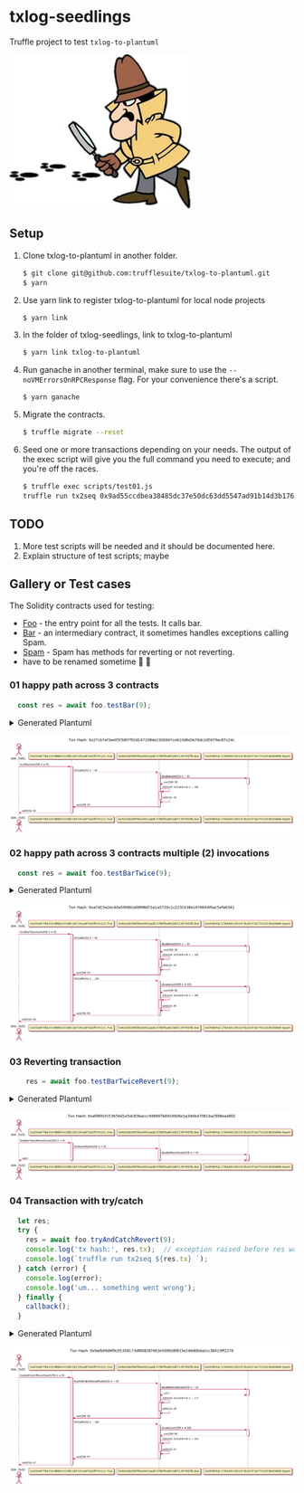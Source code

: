 # txlog-seedlings

Truffle project to test `txlog-to-plantuml`

![Transaction trail](images/pink-panther.jpg)


## Setup

1. Clone txlog-to-plantuml in another folder.
   ```sh
   $ git clone git@github.com:trufflesuite/txlog-to-plantuml.git
   $ yarn
   ```
1. Use yarn link to register txlog-to-plantuml for local node projects
   ```sh
   $ yarn link
   ```
1. In the folder of txlog-seedlings, link to txlog-to-plantuml
   ```sh
   $ yarn link txlog-to-plantuml
   ```
1. Run ganache in another terminal, make sure to use the
   `--noVMErrorsOnRPCResponse` flag. For your convenience there's a script.

   ```sh
   $ yarn ganache
   ```
1. Migrate the contracts.
   ```sh
   $ truffle migrate --reset
   ```
1. Seed one or more transactions depending on your needs. The output of the
   exec script will give you the full command you need to execute; and you're
   off the races.
   ```sh
   $ truffle exec scripts/test01.js
   truffle run tx2seq 0x9ad55ccdbea38485dc37e50dc63dd5547ad91b14d3b176b0d196d8b10967e78c
   ```

## TODO
1. More test scripts will be needed and it should be documented here.
1. Explain structure of test scripts; maybe

## Gallery or Test cases

The Solidity contracts used for testing:
  * [Foo](contracts/Foo.sol) - the entry point for all the tests. It calls bar.
  * [Bar](contracts/Bar.sol) - an intermediary contract, it sometimes handles exceptions calling Spam.
  * [Spam](contracts/Spam.sol) - Spam has methods for reverting or not reverting.
  * have to be renamed sometime :see_no_evil: :thinking:
### 01 happy path across 3 contracts


```javascript
  const res = await foo.testBar(9);
```

<details><summary>Generated Plantuml</summary>

```
title Txn Hash: 0x27cb7ef3ee05f3d07f92d147108de192b947ceb10d6d3e76dc2d5679ac87c24c

actor eow as "3A4..7e5C"
participant p1 as "0xD5e6F7Be33c98B6C633851bF191a4F5ADf07e11C:Foo"
participant p2 as "0x9A2bb09EfbAe061aadC0780fAa40168713979Dfb:Bar"
participant p3 as "0xDFd0FaC17BA6915931F3b24373a7701DC8AE6868:Spam"

eow -> p1 ++ : testBar(uint256 x = 9)
p1 -> p2 ++ : inc(uint256 x = 9)
p2 -> p3 ++ : double(uint256 x = 9)
p3 -> p2 -- : uint256 18
p2 -> p2 ++ : internal_inc(uint256 x = 18)
p2 -> p2 -- : uint256 19
p2 -> p1 -- : uint256 19
p1 -> eow -- : uint256 19

```

</details>

![](images/gallery/test01.png)

### 02 happy path across 3 contracts multiple (2) invocations


```javascript
  const res = await foo.testBarTwice(9);
```

<details><summary>Generated Plantuml</summary>

```
title Txn Hash: 0xa7d15e2ec40a59fd92afd998d72a1a5720c1c2232438e1676644f6ac5efa6341

actor eow as "3A4..7e5C"
participant p1 as "0xD5e6F7Be33c98B6C633851bF191a4F5ADf07e11C:Foo"
participant p2 as "0x9A2bb09EfbAe061aadC0780fAa40168713979Dfb:Bar"
participant p3 as "0xDFd0FaC17BA6915931F3b24373a7701DC8AE6868:Spam"

eow -> p1 ++ : testBarTwice(uint256 x = 9)
p1 -> p2 ++ : inc(uint256 x = 9)
p2 -> p3 ++ : double(uint256 x = 9)
p3 -> p2 -- : uint256 18
p2 -> p2 ++ : internal_inc(uint256 x = 18)
p2 -> p2 -- : uint256 19
p2 -> p1 -- : uint256 19
p1 -> p2 ++ : inc(uint256 x = 19)
p2 -> p3 ++ : double(uint256 x = 19)
p3 -> p2 -- : uint256 38
p2 -> p2 ++ : internal_inc(uint256 x = 38)
p2 -> p2 -- : uint256 39
p2 -> p1 -- : uint256 39
p1 -> eow -- : uint256 39

```

</details>

![](images/gallery/test02.png)

### 03 Reverting transaction

```javascript
    res = await foo.testBarTwiceRevert(9);
```

<details><summary>Generated Plantuml</summary>

```
title Txn Hash: 0xaf0691fc53b56d1e5dc83baccc9d6697b6916926e1a346b47081ba2908ea4802

actor eow as "3A4..7e5C"
participant p1 as "0xD5e6F7Be33c98B6C633851bF191a4F5ADf07e11C:Foo"
participant p2 as "0x9A2bb09EfbAe061aadC0780fAa40168713979Dfb:Bar"
participant p3 as "0xDFd0FaC17BA6915931F3b24373a7701DC8AE6868:Spam"

eow -> p1 ++ : testBarTwiceRevert(uint256 x = 9)
p1 -> p2 ++ : incRevert(uint256 x = 9)
p2 -> p3 ++ : doubleRevert(uint256 x = 9)
p3 x--> eow: rats!
deactivate p3
deactivate p2
deactivate p1

```

</details>

![](images/gallery/test03.png)

### 04 Transaction with try/catch

```javascript
  let res;
  try {
    res = await foo.tryAndCatchRevert(9);
    console.log('tx hash:', res.tx);  // exception raised before res was assigned :(
    console.log(`truffle run tx2seq ${res.tx} `);
  } catch (error) {
    console.log(error);
    console.log('um... something went wrong');
  } finally {
    callback();
  }
```

<details><summary>Generated Plantuml</summary>

```
title Txn Hash: 0x9afb09d9f9c05358173df808287663e509928f833e246d0b6a2cc38419ff2278

actor eow as "3A4..7e5C"
participant p1 as "0xD5e6F7Be33c98B6C633851bF191a4F5ADf07e11C:Foo"
participant p2 as "0x9A2bb09EfbAe061aadC0780fAa40168713979Dfb:Bar"
participant p3 as "0xDFd0FaC17BA6915931F3b24373a7701DC8AE6868:Spam"

eow -> p1 ++ : tryAndCatchRevert(uint256 x = 9)
p1 -> p2 ++ : tryAndCatchRevert(uint256 x = 9)
p2 -> p3 ++ : doubleRevert(uint256 x = 9)
p3 x--> p2: rats!
deactivate p3
p2 -> p2 ++ : internal_inc(uint256 x = 17)
p2 -> p2 -- : uint256 18
p2 -> p1 -- : uint256 18
p1 -> p2 ++ : inc(uint256 x = 18)
p2 -> p3 ++ : double(uint256 x = 18)
p3 -> p2 -- : uint256 36
p2 -> p2 ++ : internal_inc(uint256 x = 36)
p2 -> p2 -- : uint256 37
p2 -> p1 -- : uint256 37
p1 -> eow -- : uint256 37

```

</details>

![](images/gallery/test04.png)


